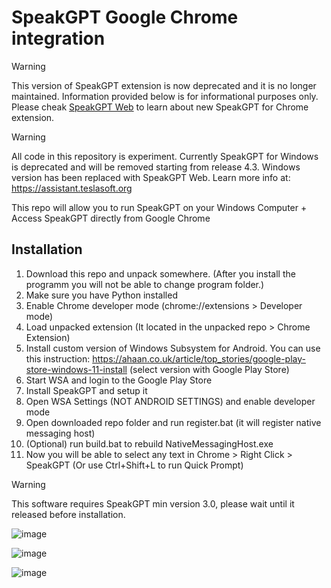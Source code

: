 # SpeakGPT Google Chrome integration

> [!WARNING]
>
> This version of SpeakGPT extension is now deprecated and it is no longer maintained. Information provided below is for informational purposes only. Please cheak [SpeakGPT Web](https://github.com/AndraxDev/speak-gpt-web) to learn about new SpeakGPT for Chrome extension.

> [!WARNING]
>
> All code in this repository is experiment. Currently SpeakGPT for Windows is deprecated and will be removed starting from release 4.3. Windows version has been replaced with SpeakGPT Web. Learn more info at: https://assistant.teslasoft.org

This repo will allow you to run SpeakGPT on your Windows Computer + Access SpeakGPT directly from Google Chrome

## Installation

1) Download this repo and unpack somewhere. (After you install the programm you will not be able to change program folder.)
2) Make sure you have Python installed
3) Enable Chrome developer mode (chrome://extensions > Developer mode)
4) Load unpacked extension (It located in the unpacked repo > Chrome Extension)
5) Install custom version of Windows Subsystem for Android. You can use this instruction: https://ahaan.co.uk/article/top_stories/google-play-store-windows-11-install (select version with Google Play Store)
6) Start WSA and login to the Google Play Store
7) Install SpeakGPT and setup it
8) Open WSA Settings (NOT ANDROID SETTINGS) and enable developer mode
9) Open downloaded repo folder and run register.bat (it will register native messaging host)
10) (Optional) run build.bat to rebuild NativeMessagingHost.exe
11) Now you will be able to select any text in Chrome > Right Click > SpeakGPT (Or use Ctrl+Shift+L to run Quick Prompt)

> [!WARNING]
> This software requires SpeakGPT min version 3.0, please wait until it released before installation.

![image](https://github.com/AndraxDev/speakgpt-on-wsa/assets/43646136/ab637300-92bf-48f9-9706-66664bb8b2fd)

![image](https://github.com/AndraxDev/speakgpt-on-wsa/assets/43646136/87f06daf-ea5f-4c42-b590-230af11b2270)

![image](https://github.com/AndraxDev/speakgpt-on-wsa/assets/43646136/ee9894d4-2f8e-4ab6-b804-3042996ba133)

